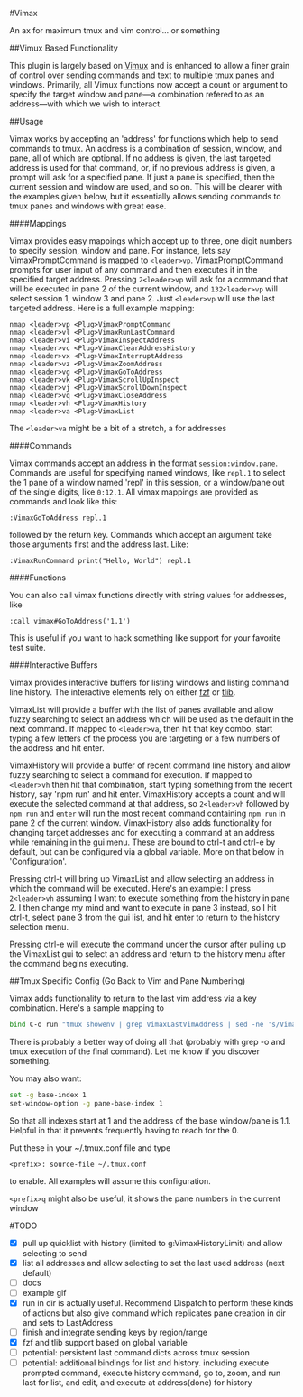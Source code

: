 #Vimax

An ax for maximum tmux and vim control... or something

##Vimux Based Functionality

This plugin is largely based on [Vimux](https://github.com//benmills/vimux) and is enhanced to allow a finer grain of control over sending commands and text to multiple tmux panes and windows. Primarily, all Vimux functions now accept a count or argument to specify the target window and pane—a combination refered to as an address—with which we wish to interact.

##Usage

Vimax works by accepting an 'address' for functions which help to send commands to tmux.
An address is a combination of session, window, and pane, all of which are optional.
If no address is given, the last targeted address is used for that command, or, if
no previous address is given, a prompt will ask for a specified pane.
If just a pane is specified, then the current session and window are used, and so on.
This will be clearer with the examples given below, but it essentially allows
sending commands to tmux panes and windows with great ease.

####Mappings

Vimax provides easy mappings which accept up to three, one digit numbers to specify session, window and pane.
For instance, lets say VimaxPromptCommand is mapped to `<leader>vp`.
VimaxPromptCommand prompts for user input of any command and then executes it in the specified target address.
Pressing `2<leader>vp` will ask for a command that will be executed in pane 2
of the current window, and `132<leader>vp` will select session 1, window 3 and pane 2. Just `<leader>vp` will use the last targeted address.
Here is a full example mapping:

```
nmap <leader>vp <Plug>VimaxPromptCommand
nmap <leader>vl <Plug>VimaxRunLastCommand
nmap <leader>vi <Plug>VimaxInspectAddress
nmap <leader>vc <Plug>VimaxClearAddressHistory
nmap <leader>vx <Plug>VimaxInterruptAddress
nmap <leader>vz <Plug>VimaxZoomAddress
nmap <leader>vg <Plug>VimaxGoToAddress
nmap <leader>vk <Plug>VimaxScrollUpInspect
nmap <leader>vj <Plug>VimaxScrollDownInspect
nmap <leader>vq <Plug>VimaxCloseAddress
nmap <leader>vh <Plug>VimaxHistory
nmap <leader>va <Plug>VimaxList
```

The `<leader>va` might be a bit of a stretch, a for addresses

####Commands

Vimax commands accept an address in the format `session:window.pane`.
Commands are useful for specifying named windows, like `repl.1` to
select the 1 pane of a window named 'repl' in this session, or
a window/pane out of the single digits, like `0:12.1`. All vimax mappings
are provided as commands and look like this:
```
:VimaxGoToAddress repl.1
```
followed by the return key.
Commands which accept an argument take those arguments first and the address last. Like:
```
:VimaxRunCommand print("Hello, World") repl.1
```

####Functions

You can also call vimax functions directly with string values for addresses, like
```
:call vimax#GoToAddress('1.1')
```
This is useful if you want to hack something like support for your favorite test suite.

####Interactive Buffers

Vimax provides interactive buffers for listing windows and listing command line history.
The interactive elements rely on either [fzf](https://github.com/junegunn/fzf) or [tlib](https://github.com/tomtom/tlib_vim).

VimaxList will provide a buffer with the list of panes available and allow fuzzy searching to select an address
which will be used as the default in the next command. If mapped to `<leader>va`, then hit that key combo,
start typing a few letters of the process you are targeting or a few numbers of the address and hit enter.

VimaxHistory will provide a buffer of recent command line history and allow fuzzy searching to select a command
for execution. If mapped to `<leader>vh` then hit that combination, start typing something from the recent history,
say 'npm run' and hit enter. VimaxHistory accepts a count and will execute the selected command at that address,
so `2<leader>vh` followed by `npm run` and `enter` will run the most recent command containing `npm run` in pane 2
of the current window. VimaxHistory also adds functionality for changing target addresses and for executing a command at an
address while remaining in the gui menu. These are bound to ctrl-t and ctrl-e by default, but can be configured
via a global variable. More on that below in 'Configuration'.

Pressing ctrl-t will bring up VimaxList and allow selecting an address in which the command will be executed.
Here's an example: I press `2<leader>vh` assuming I want to execute something from the history in pane 2.
I then change my mind and want to execute in pane 3 instead, so I hit ctrl-t, select pane 3 from the gui list,
and hit enter to return to the history selection menu.

Pressing ctrl-e will execute the command under the cursor after pulling up the VimaxList gui to select an address
and return to the history menu after the command begins executing.

##Tmux Specific Config (Go Back to Vim and Pane Numbering)

Vimax adds functionality to return to the last vim address via a key combination.
Here's a sample mapping to <prefix><C-o>

```bash
bind C-o run "tmux showenv | grep VimaxLastVimAddress | sed -ne 's/VimaxLastVimAddress=\\([[:digit:]]\\).\\([[:digit:]]\\)/tmux select-window -t \\1; tmux select-pane -t \\2/p' | xargs -I % bash -c % bash"
```

There is probably a better way of doing all that (probably with grep -o and tmux execution of the final command).
Let me know if you discover something.

You may also want:

```bash
set -g base-index 1
set-window-option -g pane-base-index 1
```

So that all indexes start at 1 and the address of the base window/pane is 1.1. Helpful in that it prevents frequently having to reach for the 0.

Put these in your ~/.tmux.conf file and type
```
<prefix>: source-file ~/.tmux.conf
```
to enable. All examples will assume this configuration.

`<prefix>q` might also be useful, it shows the pane numbers in the current window

#TODO
- [x] pull up quicklist with history (limited to g:VimaxHistoryLimit) and allow selecting to send
- [x] list all addresses and allow selecting to set the last used address (next default)
- [ ] docs
- [ ] example gif
- [x] run in dir is actually useful. Recommend Dispatch to perform these kinds of actions
      but also give command which replicates pane creation in dir and sets to LastAddress
- [ ] finish and integrate sending keys by region/range
- [x] fzf and tlib support based on global variable
- [ ] potential: persistent last command dicts across tmux session
- [ ] potential: additional bindings for list and history.
      including execute prompted command, execute history command, go to, zoom, and run last for list,
      and edit, and ~~execute at address~~(done) for history
